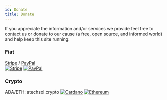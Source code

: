 ```yaml
---
id: Donate
title: Donate
---
```


If you appreciate the information and/or services we provide feel free to contact us or donate to our cause (a free, open source, and informed world) and help keep this site running:<br/>

### Fiat
[Stripe](https://buy.stripe.com/00g5lGaip3QI05G288) / [PayPal](https://www.paypal.com/donate?hosted_button_id=UFU7SDK43VYFN)<br/>
[<img alt="Stripe" src="/img/stripe.png" />](https://buy.stripe.com/00g5lGaip3QI05G288)
[<img alt="PayPal" src="/img/paypal.png" />](https://www.paypal.com/donate?hosted_button_id=UFU7SDK43VYFN)

### Crypto
ADA/ETH: atechsol.crypto
[<img alt="Cardano" src="/img/cardano.png" />](https://cardano.org/)
[<img alt="Ethereum" src="/img/ethereum.png" />](https://ethereum.org/)<br/>
